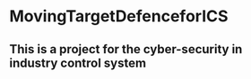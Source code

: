 # MovingTargetDefenceforICS

## This is a project for the cyber-security in industry control system
